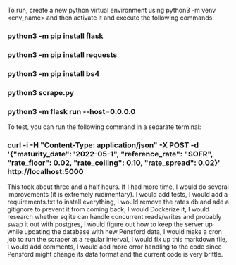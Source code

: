 To run, create a new python virtual environment using python3 -m venv <env_name> and then activate it and execute the following commands:
### python3 -m pip install flask
### python3 -m pip install requests
### python3 -m pip install bs4
### python3 scrape.py
### python3 -m flask run --host=0.0.0.0

To test, you can run the following command in a separate terminal:
### curl -i -H "Content-Type: application/json" -X POST -d '{"maturity_date":"2022-05-1", "reference_rate": "SOFR", "rate_floor": 0.02, "rate_ceiling": 0.10, "rate_spread": 0.02}' http://localhost:5000

This took about three and a half hours. If I had more time, I would do several improvements (it is extremely rudimentary). I would add tests, I would add a requirements.txt to install everything, I would remove the rates.db and add a gitignore to prevent it from coming back, I would Dockerize it, I would research whether sqlite can handle concurrent reads/writes and probably swap it out with postgres, I would figure out how to keep the server up while updating the database with new Pensford data, I would make a cron job to run the scraper at a regular interval, I would fix up this markdown file, I would add comments, I would add more error handling to the code since Pensford might change its data format and the current code is very brittle.
